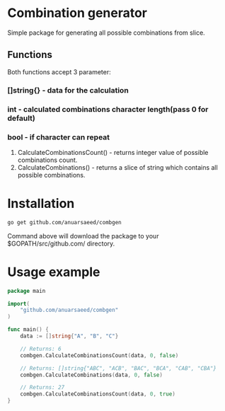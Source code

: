 # Combination generator
Simple package for generating all possible combinations from slice.

## Functions
Both functions accept 3 parameter: 
### []string{} - data for the calculation
### int - calculated combinations character length(pass 0 for default)
### bool - if character can repeat

1. CalculateCombinationsCount() - returns integer value of possible combinations count.
2. CalculateCombinations() - returns a slice of string which contains all possible combinations.

# Installation
``` bash
go get github.com/anuarsaeed/combgen
```
Command above will download the package to your $GOPATH/src/github.com/ directory.


# Usage example
``` go
package main

import(
    "github.com/anuarsaeed/combgen"
)

func main() {
	data := []string{"A", "B", "C"}

	// Returns: 6
	combgen.CalculateCombinationsCount(data, 0, false)

	// Returns: []string{"ABC", "ACB", "BAC", "BCA", "CAB", "CBA"}
	combgen.CalculateCombinations(data, 0, false)

	// Returns: 27
	combgen.CalculateCombinationsCount(data, 0, true)
}
```


